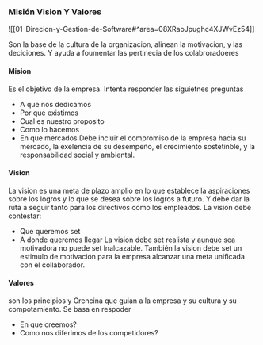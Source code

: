 ### Misión Vision Y Valores

![[01-Direcion-y-Gestion-de-Software#^area=08XRaoJpughc4XJWvEz54]]

Son la base de la cultura de la organizacion, alinean la motivacion, y las deciciones. Y ayuda a foumentar las pertinecia de los colabroradoeres

#### Mision

Es el objetivo de la empresa. Intenta responder las siguietnes preguntas

- A que nos dedicamos
- Por que existimos
- Cual es nuestro proposito
- Como lo hacemos
- En que mercados
Debe incluir el compromiso de la empresa hacia su mercado, la exelencia de su desempeño, el crecimiento sostetinble, y la responsabilidad social y ambiental.

#### Vision

La vision es una meta de plazo amplio en lo que establece la aspiraciones sobre los logros y lo que se desea sobre los logros a futuro. Y debe dar la ruta a seguir tanto para los directivos como los empleados. La vision debe contestar:

- Que queremos set
- A donde queremos llegar
La vision debe set realista y aunque sea motivadora no puede set lnalcazable. También la vision debe set un estimulo de motivación para la empresa alcanzar una meta unificada con el collaborador.

#### Valores

son los principios y Crencina que guian a la empresa y su cultura y su compotamiento. Se basa en respoder

- En que creemos?
- Como nos diferimos de los competidores?